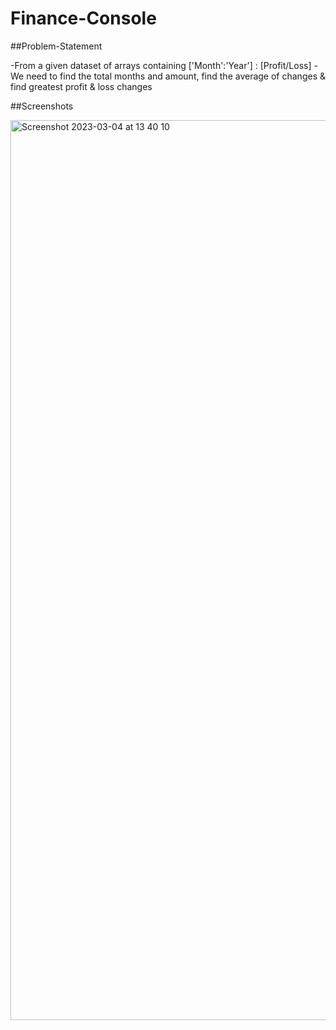 # Finance-Console

##Problem-Statement

-From a given dataset of arrays containing ['Month':'Year'] : [Profit/Loss]
-We need to find the total months and amount, find the average of changes & find greatest profit & loss changes

##Screenshots

<img width="1440" alt="Screenshot 2023-03-04 at 13 40 10" src="https://user-images.githubusercontent.com/85549330/222884882-7819f79a-1bca-4cb5-85c0-64a6e0dbeba7.png">
